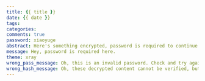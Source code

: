 ```yaml
---
title: {{ title }}
date: {{ date }}
tags:
categories: 
comments: true
password: xiaoyuge
abstract: Here's something encrypted, password is required to continue reading.
message: Hey, password is required here.
theme: xray
wrong_pass_message: Oh, this is an invalid password. Check and try again, please.
wrong_hash_message: Oh, these decrypted content cannot be verified, but you can still have a look.
---
```

